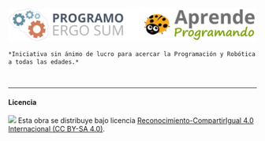 <img src="logo.png" /><br>
```
*Iniciativa sin ánimo de lucro para acercar la Programación y Robótica a todas las edades.*
```

<br>




***
#### Licencia

<img src="http://i.creativecommons.org/l/by-sa/4.0/88x31.png" /> Esta obra se distribuye bajo licencia [Reconocimiento-CompartirIgual 4.0 Internacional (CC BY-SA 4.0)](https://creativecommons.org/licenses/by-sa/4.0/deed.es_ES).
